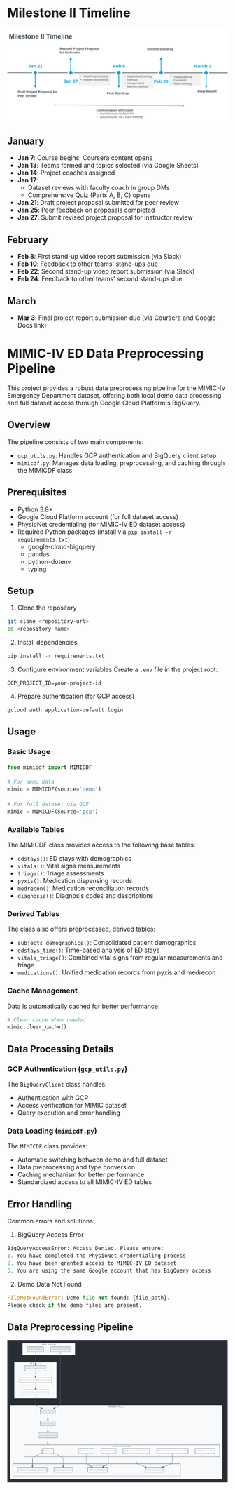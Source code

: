 # Milestone II Timeline

![alt text](image.png)

## January

- **Jan 7**: Course begins; Coursera content opens
- **Jan 13**: Teams formed and topics selected (via Google Sheets)
- **Jan 14**: Project coaches assigned
- **Jan 17**:
  - Dataset reviews with faculty coach in group DMs
  - Comprehensive Quiz (Parts A, B, C) opens
- **Jan 21**: Draft project proposal submitted for peer review
- **Jan 25**: Peer feedback on proposals completed
- **Jan 27**: Submit revised project proposal for instructor review

## February

- **Feb 8**: First stand-up video report submission (via Slack)
- **Feb 10**: Feedback to other teams' stand-ups due
- **Feb 22**: Second stand-up video report submission (via Slack)
- **Feb 24**: Feedback to other teams' second stand-ups due

## March

- **Mar 3**: Final project report submission due (via Coursera and Google Docs link)


# MIMIC-IV ED Data Preprocessing Pipeline

This project provides a robust data preprocessing pipeline for the MIMIC-IV Emergency Department dataset, offering both local demo data processing and full dataset access through Google Cloud Platform's BigQuery.

## Overview

The pipeline consists of two main components:
- `gcp_utils.py`: Handles GCP authentication and BigQuery client setup
- `mimicdf.py`: Manages data loading, preprocessing, and caching through the MIMICDF class

## Prerequisites

- Python 3.8+
- Google Cloud Platform account (for full dataset access)
- PhysioNet credentialing (for MIMIC-IV ED dataset access)
- Required Python packages (install via `pip install -r requirements.txt`):
  - google-cloud-bigquery
  - pandas
  - python-dotenv
  - typing

## Setup

1. Clone the repository
```bash
git clone <repository-url>
cd <repository-name>
```

2. Install dependencies
```bash
pip install -r requirements.txt
```

3. Configure environment variables
Create a `.env` file in the project root:
```env
GCP_PROJECT_ID=your-project-id
```

4. Prepare authentication (for GCP access)
```bash
gcloud auth application-default login
```

## Usage

### Basic Usage

```python
from mimicdf import MIMICDF

# For demo data
mimic = MIMICDF(source='demo')

# For full dataset via GCP
mimic = MIMICDF(source='gcp')
```

### Available Tables

The MIMICDF class provides access to the following base tables:
- `edstays()`: ED stays with demographics
- `vitals()`: Vital signs measurements
- `triage()`: Triage assessments
- `pyxis()`: Medication dispensing records
- `medrecon()`: Medication reconciliation records
- `diagnosis()`: Diagnosis codes and descriptions

### Derived Tables

The class also offers preprocessed, derived tables:
- `subjects_demographics()`: Consolidated patient demographics
- `edstays_time()`: Time-based analysis of ED stays
- `vitals_triage()`: Combined vital signs from regular measurements and triage
- `medications()`: Unified medication records from pyxis and medrecon

### Cache Management

Data is automatically cached for better performance:
```python
# Clear cache when needed
mimic.clear_cache()
```

## Data Processing Details

### GCP Authentication (`gcp_utils.py`)

The `BigQueryClient` class handles:
- Authentication with GCP
- Access verification for MIMIC dataset
- Query execution and error handling

### Data Loading (`mimicdf.py`)

The `MIMICDF` class provides:
- Automatic switching between demo and full dataset
- Data preprocessing and type conversion
- Caching mechanism for better performance
- Standardized access to all MIMIC-IV ED tables

## Error Handling

Common errors and solutions:

1. BigQuery Access Error
```python
BigQueryAccessError: Access Denied. Please ensure:
1. You have completed the PhysioNet credentialing process
2. You have been granted access to MIMIC-IV ED dataset
3. You are using the same Google account that has BigQuery access
```

2. Demo Data Not Found
```python
FileNotFoundError: Demo file not found: {file_path}. 
Please check if the demo files are present.
```
## Data Preprocessing Pipeline

![alt text](data_preprocessing_pipeline.png)